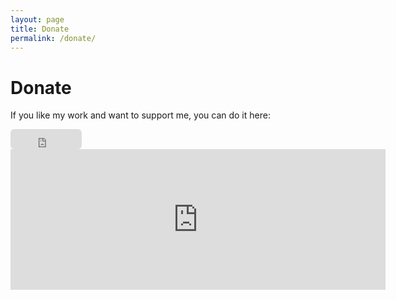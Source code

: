 ```yaml
---
layout: page
title: Donate
permalink: /donate/
---
```


# Donate

If you like my work and want to support me, you can do it here:

<iframe src="https://github.com/sponsors/komposter/button" title="Sponsor komposter" height="32" width="114" style="border: 0; border-radius: 6px;"></iframe>

<iframe src="https://github.com/sponsors/komposter/card" title="Sponsor komposter" height="225" width="600" style="border: 0;"></iframe>
